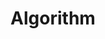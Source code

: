 ---
title: "Algorithm"
layout: tag
permalink: /tags/algorithm/
author_profile: true
sidebar_main: true
taxonomy: Algorithm
---